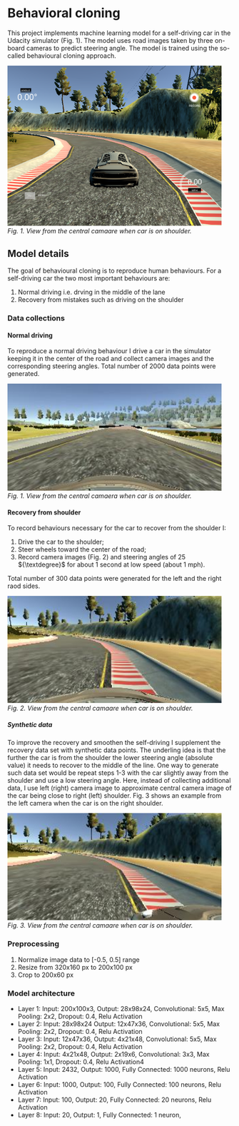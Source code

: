 # Behavioral cloning

This project implements machine learning model for a self-driving car in the Udacity simulator (Fig. 1). The model uses road images taken by three on-board cameras to predict steering angle.  The model is trained using the so-called  behavioural cloning approach. 

<p>
<img src="simulator.png" width="480" alt="Combined Image" /> <br>
    <em>Fig. 1. View from the central camaare when car is on shoulder.</em>
</p>

## Model details
The goal of behavioural cloning is to reproduce human behaviours. For a self-driving car the two most important behaviours are:

1. Normal driving i.e. drving in the middle of the lane 
2. Recovery from mistakes such as driving on the shoulder


### Data collections

#### Normal driving

To reproduce a normal driving behaviour I drive a car in the simulator keeping it in the center of the road and collect camera images and the corresponding steering angles. Total number of 2000 data points were generated.
<p>
<img src="normal_center_example.jpg" width="480" alt="Combined Image" /> <br>
    <em>Fig. 1. View from the central camaera when car is on shoulder.</em>
</p>

#### Recovery from shoulder
To record behaviours necessary for the car to recover from the shoulder I:

1. Drive the car to the shoulder; 
2. Steer wheels toward the center of the road;
3. Record camera images (Fig. 2) and steering angles of 25 ${\textdegree}$ for about 1 second at low speed (about 1 mph).

Total number of 300 data points were generated for the left and the right raod sides.
<p>
<img src="center_example.jpg" width="480" alt="Combined Image" /> <br>
    <em>Fig. 2. View from the central camaare when car is on shoulder.</em>
</p>

##### Synthetic data
To improve the recovery and smoothen the self-driving I supplement the recovery data set with synthetic data points.
The underling idea is that the further the car is from the shoulder the lower steering angle (absolute value) it needs to recover to the middle of the line.
One way to generate such data set would be repeat steps 1-3 with the car slightly away from the shoulder and use a low steering angle.
Here, instead of collecting additional data, I use left (right) camera image to approximate central camera image of the car being close to right (left) shoulder.  Fig. 3 shows an example  from the left camera when the car is on the right shoulder.

<p>
<img src="left_example.jpg" width="480" alt="Combined Image" /> <br>
    <em>Fig. 3. View from the central camaare when car is on shoulder.</em>
</p>

### Preprocessing
1. Normalize image data to [-0.5, 0.5] range
2. Resize from 320x160 px to 200x100 px
3. Crop to 200x60 px 

### Model architecture 

* Layer 1: Input: 200x100x3, Output: 28x98x24, Convolutional: 5x5, Max Pooling: 2x2,  Dropout: 0.4,  Relu Activation
* Layer 2: Input: 28x98x24 Output: 12x47x36, Convolutional: 5x5, Max Pooling: 2x2,  Dropout: 0.4,  Relu Activation
* Layer 3: Input: 12x47x36, Output: 4x21x48, Convolutional: 5x5, Max Pooling: 2x2,  Dropout: 0.4,  Relu Activation
* Layer 4: Input: 4x21x48, Output: 2x19x6, Convolutional: 3x3, Max Pooling: 1x1,  Dropout: 0.4,  Relu Activation4
* Layer 5: Input: 2432, Output: 1000, Fully Connected: 1000 neurons, Relu Activation
* Layer 6: Input: 1000, Output: 100, Fully Connected: 100 neurons, Relu Activation
* Layer 7: Input: 100, Output: 20, Fully Connected: 20 neurons, Relu Activation
* Layer 8: Input: 20, Output: 1, Fully Connected: 1 neuron,

